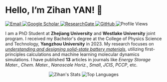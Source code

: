 # Hello, I’m Zihan YAN! 👋

<a href="mailto:yanzihan@westlake.edu.cn"> <img src="https://img.shields.io/badge/Email-yanzihan@westlake.edu.cn-blue?style=flat-square&logo=email" alt="Email"> </a> <a href="https://scholar.google.com/citations?user=NL8zhZYAAAAJ&hl=zh-CN&authuser=1"> <img src="https://img.shields.io/badge/Google_Scholar-Zihan_Yan-green?style=flat-square&logo=google-scholar" alt="Google Scholar"> </a> <a href="https://www.researchgate.net/profile/Zihan-Yan-7"> <img src="https://img.shields.io/badge/ResearchGate-Zihan_Yan-purple?style=flat-square&logo=researchgate" alt="ResearchGate"> </a> <a href="https://github.com/zhyan0603"> <img src="https://img.shields.io/badge/GitHub-zhyan0603-black?style=flat-square&logo=github" alt="GitHub"> </a> <img src="https://komarev.com/ghpvc/?username=zhyan0603&color=brightgreen&style=flat-square" alt="Profile Views">

I am a PhD Student at **Zhejiang University** and **Westlake University** joint program. I received my Bachelor's degree at the College of Physics Science and Technology, **Yangzhou University** in 2023. My research focuses on <u>*understanding and designing solid-state battery materials*</u>, utilizing first-principles calculations and machine learning molecular dynamics simulations. I have published **13** articles in journals like *Energy Storage Mater.*, *Chem. Mater.*, *Nanoscale Horiz.*, *Small*, *JCIS*, *PCCP*, etc.

<div align="center">
  
![Zihan's Stats](https://github-readme-stats.vercel.app/api?username=zhyan0603&show_icons=true&theme=light&hide_border=true&count_private=true&bg_color=ffffff&text_color=333333&icon_color=0078d4)
![Top Languages](https://github-readme-stats.vercel.app/api/top-langs/?username=zhyan0603&theme=light&hide_border=true&bg_color=ffffff&text_color=333333&icon_color=0078d4)

</div>
